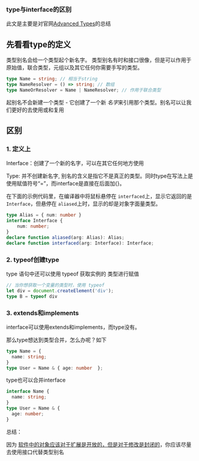 ### type与interface的区别

此文是主要是对官网[Advanced Types](https://www.typescriptlang.org/docs/handbook/advanced-types.html#type-aliases)的总结

## 先看看type的定义

类型别名会给一个类型起个新名字。 类型别名有时和接口很像，但是可以作用于原始值，联合类型，元组以及其它任何你需要手写的类型。

```typescript
type Name = string; // 相当于string
type NameResolver = () => string; // 数组
type NameOrResolver = Name | NameResolver; // 作用于联合类型
```

起别名不会新建一个类型 - 它创建了一个新 *名字*来引用那个类型。别名可以让我们更好的去使用或和复用

## 区别

###  1. 定义上

Interface：创建了一个新的名字，可以在其它任何地方使用

Type: 并不创建新名字, 别名的含义是指它不是真正的类型。同时type在写法上是使用赋值符号“=”，而interface是直接在后面加{}。

在下面的示例代码里，在编译器中将鼠标悬停在 `interfaced`上，显示它返回的是 `Interface`，但悬停在 `aliased`上时，显示的却是对象字面量类型。

```typescript
type Alias = { num: number }
interface Interface {
    num: number;
}
declare function aliased(arg: Alias): Alias;
declare function interfaced(arg: Interface): Interface;
```

### 2. typeof创建type

type 语句中还可以使用 typeof 获取实例的 类型进行赋值

```typescript
// 当你想获取一个变量的类型时，使用 typeof
let div = document.createElement('div');
type B = typeof div
```

### 3. extends和implements

interface可以使用extends和implements，而type没有。

那么type想达到类型合并，怎么办呢？如下

```typescript
type Name = { 
  name: string; 
}
type User = Name & { age: number  };
```

type也可以合并interface

```typescript
interface Name { 
  name: string; 
}
type User = Name & { 
  age: number; 
}
```

总结：

 因为 [软件中的对象应该对于扩展是开放的，但是对于修改是封闭的](https://en.wikipedia.org/wiki/Open/closed_principle)，你应该尽量去使用接口代替类型别名